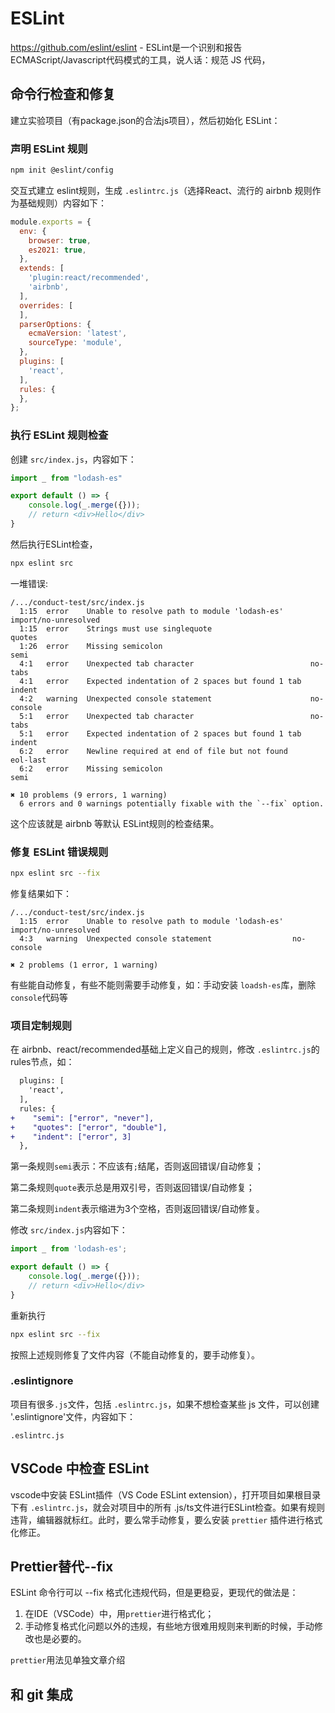# ESLint

https://github.com/eslint/eslint - ESLint是一个识别和报告 ECMAScript/Javascript代码模式的工具，说人话：规范 JS 代码，

## 命令行检查和修复
建立实验项目（有package.json的合法js项目），然后初始化 ESLint：

### 声明 ESLint 规则

```bash
npm init @eslint/config
```

交互式建立 eslint规则，生成 `.eslintrc.js`（选择React、流行的 airbnb 规则作为基础规则）内容如下：

```javascript
module.exports = {
  env: {
    browser: true,
    es2021: true,
  },
  extends: [
    'plugin:react/recommended',
    'airbnb',
  ],
  overrides: [
  ],
  parserOptions: {
    ecmaVersion: 'latest',
    sourceType: 'module',
  },
  plugins: [
    'react',
  ],
  rules: {
  },
};
```

### 执行 ESLint 规则检查

创建 `src/index.js`，内容如下：
```javascript
import _ from "lodash-es"

export default () => {
	console.log(_.merge({}));
	// return <div>Hello</div>
}
```

然后执行ESLint检查，
```bash
npx eslint src
```

一堆错误:

```
/.../conduct-test/src/index.js
  1:15  error    Unable to resolve path to module 'lodash-es'      import/no-unresolved
  1:15  error    Strings must use singlequote                      quotes
  1:26  error    Missing semicolon                                 semi
  4:1   error    Unexpected tab character                          no-tabs
  4:1   error    Expected indentation of 2 spaces but found 1 tab  indent
  4:2   warning  Unexpected console statement                      no-console
  5:1   error    Unexpected tab character                          no-tabs
  5:1   error    Expected indentation of 2 spaces but found 1 tab  indent
  6:2   error    Newline required at end of file but not found     eol-last
  6:2   error    Missing semicolon                                 semi

✖ 10 problems (9 errors, 1 warning)
  6 errors and 0 warnings potentially fixable with the `--fix` option.
```

这个应该就是 airbnb 等默认 ESLint规则的检查结果。

### 修复 ESLint 错误规则

```bash
npx eslint src --fix
```

修复结果如下：

```
/.../conduct-test/src/index.js
  1:15  error    Unable to resolve path to module 'lodash-es'  import/no-unresolved
  4:3   warning  Unexpected console statement                  no-console

✖ 2 problems (1 error, 1 warning)
```

有些能自动修复，有些不能则需要手动修复，如：手动安装 `loadsh-es`库，删除`console`代码等



### 项目定制规则

在 airbnb、react/recommended基础上定义自己的规则，修改 `.eslintrc.js`的rules节点，如：

```diff
  plugins: [
    'react',
  ],
  rules: {
+    "semi": ["error", "never"],
+    "quotes": ["error", "double"],
+    "indent": ["error", 3]
  },
```
第一条规则`semi`表示：不应该有`;`结尾，否则返回错误/自动修复；

第二条规则`quote`表示总是用双引号，否则返回错误/自动修复；

第二条规则`indent`表示缩进为3个空格，否则返回错误/自动修复。

修改 `src/index.js`内容如下：

```javascript
import _ from 'lodash-es';

export default () => {
	console.log(_.merge({}));
	// return <div>Hello</div>
}
```

重新执行

```bash
npx eslint src --fix
```

按照上述规则修复了文件内容（不能自动修复的，要手动修复）。


### .eslintignore
项目有很多`.js`文件，包括 `.eslintrc.js`，如果不想检查某些 js 文件，可以创建 '.eslintignore'文件，内容如下：
```
.eslintrc.js
```

## VSCode 中检查 ESLint
vscode中安装 ESLint插件（VS Code ESLint extension），打开项目如果根目录下有 `.eslintrc.js`，就会对项目中的所有 .js/ts文件进行ESLint检查。如果有规则违背，编辑器就标红。此时，要么常手动修复，要么安装 `prettier` 插件进行格式化修正。

## Prettier替代--fix

ESLint 命令行可以 --fix 格式化违规代码，但是更稳妥，更现代的做法是：

1. 在IDE（VSCode）中，用`prettier`进行格式化；
2. 手动修复格式化问题以外的违规，有些地方很难用规则来判断的时候，手动修改也是必要的。

`prettier`用法见单独文章介绍

## 和 git 集成

